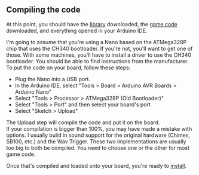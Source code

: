 ## Compiling the code  
  
At this point, you should have the [library](library.md) downloaded, the [game code](software.md) downloaded, and everything opened in your Arduino IDE.  

I'm going to assume that you're using a Nano based on the ATMega328P chip that uses the CH340 bootloader. If you're not, you'll want to get one of those. With some machines, you'll have to install a driver to use the CH340 bootloader. You should be able to find instructions from the manufacturer.
To put the code on your board, follow these steps:  
- Plug the Nano into a USB port.  
- In the Arduino IDE, select "Tools > Board > Arduino AVR Boards > Arduino Nano"  
- Select "Tools > Processor > ATMega328P (Old Bootloader)"  
- Select "Tools > Port" and then select your board's port  
- Select "Sketch > Upload"  
  
The Upload step will compile the code and put it on the board.  
If your compilation is bigger than 100%, you may have made a mistake with options. I usually build in sound support for the original hardware (Chimes, SB100, etc.) and the Wav Trigger. These two implementations are usually too big to both be compiled. You need to choose one or the other for most game code.  
  
Once that's compiled and loaded onto your board, you're ready to [install](install.md).  


